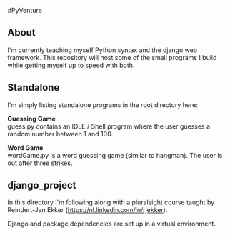 #PyVenture

About
---------------

I'm currently teaching myself Python syntax and the django web framework. This repository will host some of the small
programs I build while getting myself up to speed with both.

Standalone
-----------------

I'm simply listing standalone programs in the root directory here:


**Guessing Game**  
	guess.py contains an IDLE / Shell program where the user guesses a random number
	between 1 and 100.

**Word Game**  
	wordGame.py is a word guessing game (similar to hangman).  The user is out after
	three strikes.


django_project
----------------------

In this directory I'm following along with a pluralsight course taught by Reindert-Jan Ekker (https://nl.linkedin.com/in/rjekker).

Django and package dependencies are set up in a virtual environment.
